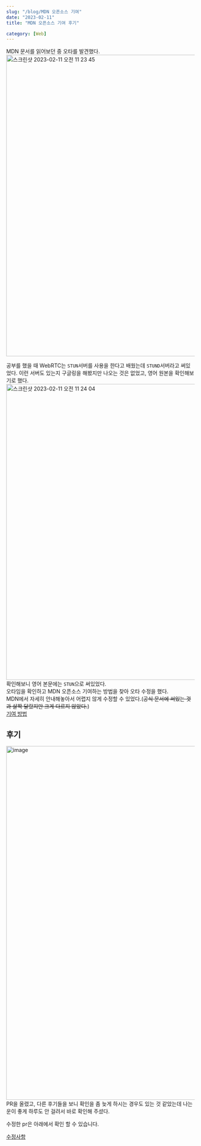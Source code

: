 ```yaml
---
slug: "/blog/MDN 오픈소스 기여"
date: "2023-02-11"
title: "MDN 오픈소스 기여 후기"

category: [Web]
---
```


MDN 문서를 읽어보던 중 오타를 발견했다.
<img width="807" alt="스크린샷 2023-02-11 오전 11 23 45" src="https://user-images.githubusercontent.com/49175629/218235342-f9f71f32-fc6d-4aa7-b05b-8e1e60ce4e62.png">

공부를 했을 때 WebRTC는 `STUN`서버를 사용을 한다고 배웠는데 `STUND`서버라고 써있었다. 이런 서버도 있는지 구글링을 해봤지만 나오는 것은 없었고, 영어 원본을 확인해보기로 했다.
<img width="792" alt="스크린샷 2023-02-11 오전 11 24 04" src="https://user-images.githubusercontent.com/49175629/218235379-ede36183-98df-4a04-801e-fc6b6e062459.png">
확인해보니 영어 본문에는 `STUN`으로 써있었다.  
오타임을 확인하고 MDN 오픈소스 기여하는 방법을 찾아 오타 수정을 했다.  
MDN에서 자세히 안내해놓아서 어렵지 않게 수정할 수 있었다.(~~공식 문서에 써있는 것과 살짝 달랐지만 크게 다르지 않았다.~~)  
[기여 방법](https://github.com/mdn/translated-content/issues/827)

## 후기

<img width="947" alt="image" src="https://user-images.githubusercontent.com/49175629/218235803-609fb3eb-e7b1-48fd-ba82-d8b3b02cd2f5.png">
PR을 올렸고, 다른 후기들을 보니 확인을 좀 늦게 하시는 경우도 있는 것 같았는데 나는 운이 좋게 하루도 안 걸려서 바로 확인해 주셨다.

수정한 pr은 아래에서 확인 할 수 있습니다.

[수정사항](https://github.com/mdn/translated-content/pull/11556)
